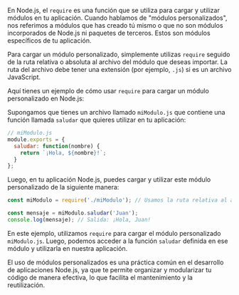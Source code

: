 En Node.js, el `require` es una función que se utiliza para cargar y utilizar módulos en tu aplicación. Cuando hablamos de "módulos personalizados", nos referimos a módulos que has creado tú mismo o que no son módulos incorporados de Node.js ni paquetes de terceros. Estos son módulos específicos de tu aplicación.

Para cargar un módulo personalizado, simplemente utilizas `require` seguido de la ruta relativa o absoluta al archivo del módulo que deseas importar. La ruta del archivo debe tener una extensión (por ejemplo, `.js`) si es un archivo JavaScript.

Aquí tienes un ejemplo de cómo usar `require` para cargar un módulo personalizado en Node.js:

Supongamos que tienes un archivo llamado `miModulo.js` que contiene una función llamada `saludar` que quieres utilizar en tu aplicación:

```javascript
// miModulo.js
module.exports = {
  saludar: function(nombre) {
    return `¡Hola, ${nombre}!`;
  }
};
```

Luego, en tu aplicación Node.js, puedes cargar y utilizar este módulo personalizado de la siguiente manera:

```javascript
const miModulo = require('./miModulo'); // Usamos la ruta relativa al archivo

const mensaje = miModulo.saludar('Juan');
console.log(mensaje); // Salida: ¡Hola, Juan!
```

En este ejemplo, utilizamos `require` para cargar el módulo personalizado `miModulo.js`. Luego, podemos acceder a la función `saludar` definida en ese módulo y utilizarla en nuestra aplicación.

El uso de módulos personalizados es una práctica común en el desarrollo de aplicaciones Node.js, ya que te permite organizar y modularizar tu código de manera efectiva, lo que facilita el mantenimiento y la reutilización.